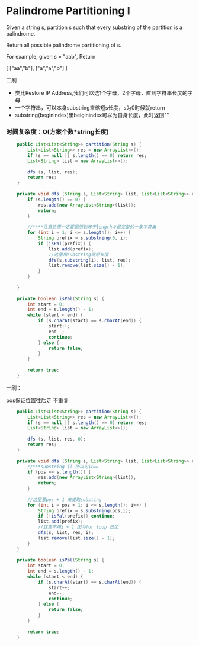 # Palindrome Partitioning I

Given a string s, partition s such that every substring of the partition is a palindrome.

Return all possible palindrome partitioning of s.

For example, given s = "aab",
Return

[
  ["aa","b"],
  ["a","a","b"]
]

二刷
* 类比Restore IP Address,我们可以选1个字母，2个字母，直到字符串长度的字母
* 一个字符串，可以本身substring来缩短s长度，s为0时候就return
* substring(beginindex)里beiginindex可以为自身长度，此时返回""


### 时间复杂度：O(方案个数*string长度)



```java
    public List<List<String>> partition(String s) {
        List<List<String>> res = new ArrayList<>();
        if (s == null || s.length() == 0) return res;
        List<String> list = new ArrayList<>();
        
        dfs (s, list, res);
        return res;
    }
    
    private void dfs (String s, List<String> list, List<List<String>> res) {
        if (s.length() == 0) {
            res.add(new ArrayList<String>(list));
            return;
        }
        
        //****注意这里一定要遍历到等于length才是完整的一条字符串
        for (int i = 1; i <= s.length(); i++) {
            String prefix = s.substring(0, i);
            if (isPal(prefix)) {
                list.add(prefix);
                //这里用substring缩短长度
                dfs(s.substring(i), list, res);
                list.remove(list.size() - 1);
            }
        }
        
    }
    
    private boolean isPal(String s) {
        int start = 0;
        int end = s.length() - 1;
        while (start < end) {
            if (s.charAt(start) == s.charAt(end)) {
                start++; 
                end--;
                continue;
            } else {
                return false;
            }
        }
        
        return true;
    }
```


一刷：

pos保证位置往后走 不重复
```java
    public List<List<String>> partition(String s) {
        List<List<String>> res = new ArrayList<>();
        if (s == null || s.length() == 0) return res;
        List<String> list = new ArrayList<>();
        
        dfs (s, list, res, 0);
        return res;
    }
    
    private void dfs (String s, List<String> list, List<List<String>> res, int pos) {
        //***substring [) 所以可以==
        if (pos == s.length()) {
            res.add(new ArrayList<String>(list));
            return;
        }
        
        //这里要pos + 1 来提取substing
        for (int i = pos + 1; i <= s.length(); i++) {
            String prefix = s.substring(pos,i);
            if (!isPal(prefix)) continue;
            list.add(prefix);
            //这里不用i + 1 因为for loop 已加
            dfs(s, list, res, i);
            list.remove(list.size() - 1);
        }
    }
    
    private boolean isPal(String s) {
        int start = 0;
        int end = s.length() - 1;
        while (start < end) {
            if (s.charAt(start) == s.charAt(end)) {
                start++; 
                end--;
                continue;
            } else {
                return false;
            }
        }
        
        return true;
    }
```